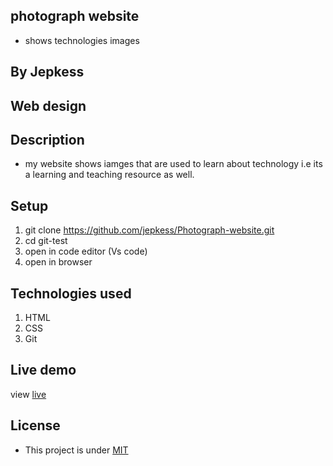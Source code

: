 ##  photograph website
- shows  technologies images

## By Jepkess

## Web design

 

## Description
- my website shows iamges that are used to learn about technology i.e its a learning and teaching resource as well.
## Setup 
1. git clone https://github.com/jepkess/Photograph-website.git
2. cd git-test
3. open in code editor (Vs code)
4. open in browser

## Technologies used

1. HTML
2. CSS
3. Git
## Live  demo
view [live](https://jepkess.github.io/Photograph-website)


## License 
 - This project is under [MIT](LICENSE.md)
